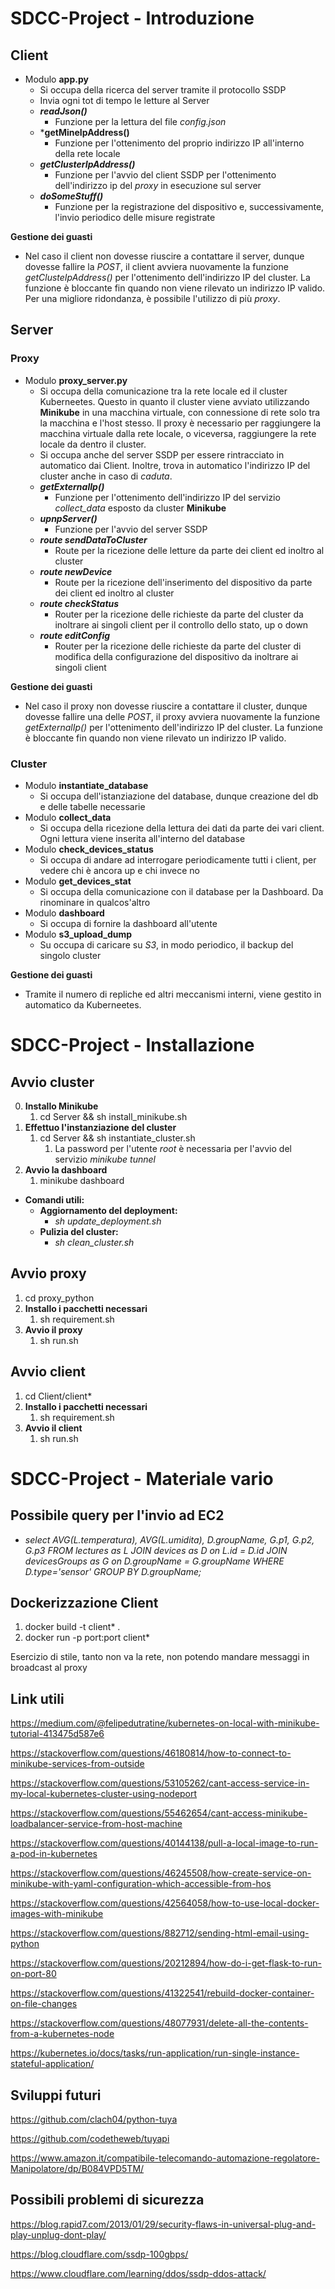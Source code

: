 # **SDCC-Project - Introduzione**

## **Client**

- Modulo **app.py**
  - Si occupa della ricerca del server tramite il protocollo SSDP
  - Invia ogni tot di tempo le letture al Server
  - ***readJson()***
    - Funzione per la lettura del file *config.json*
  - ***getMineIpAddress()**
    - Funzione per l'ottenimento del proprio indirizzo IP all'interno della rete locale
  - ***getClusterIpAddress()***
    - Funzione per l'avvio del client SSDP per l'ottenimento dell'indirizzo ip del *proxy* in esecuzione sul server
  - ***doSomeStuff()***
    - Funzione per la registrazione del dispositivo e, successivamente, l'invio periodico delle misure registrate

**Gestione dei guasti**

- Nel caso il client non dovesse riuscire a contattare il server, dunque dovesse fallire la *POST*, il client avviera nuovamente la funzione *getClusteIpAddress()* per l'ottenimento dell'indirizzo IP del cluster. La funzione è bloccante fin quando non viene rilevato un indirizzo IP valido. Per una migliore ridondanza, è possibile l'utilizzo di più *proxy*.

## **Server**

### **Proxy**

- Modulo **proxy_server.py**
  - Si occupa della comunicazione tra la rete locale ed il cluster Kuberneetes. Questo in quanto il cluster viene avviato utilizzando **Minikube** in una macchina virtuale, con connessione di rete solo tra la macchina e l'host stesso. Il proxy è necessario per raggiungere la macchina virtuale dalla rete locale, o viceversa, raggiungere la rete locale da dentro il cluster.
  - Si occupa anche del server SSDP per essere rintracciato in automatico dai Client. Inoltre, trova in automatico l'indirizzo IP del cluster anche in caso di *caduta*.
  - ***getExternalIp()***
    - Funzione per l'ottenimento dell'indirizzo IP del servizio *collect_data* esposto da cluster **Minikube**
  - ***upnpServer()***
    - Funzione per l'avvio del server SSDP
  - ***route sendDataToCluster***
    - Route per la ricezione delle letture da parte dei client ed inoltro al cluster
  - ***route newDevice***
    - Route per la ricezione dell'inserimento del dispositivo da parte dei client ed inoltro al cluster
  - ***route checkStatus***
    - Router per la ricezione delle richieste da parte del cluster da inoltrare ai singoli client per il controllo dello stato, up o down
  - ***route editConfig***
    - Router per la ricezione delle richieste da parte del cluster di modifica della configurazione del dispositivo da inoltrare ai singoli client

**Gestione dei guasti**

- Nel caso il proxy non dovesse riuscire a contattare il cluster, dunque dovesse fallire una delle *POST*, il proxy avviera nuovamente la funzione *getExternalIp()* per l'ottenimento dell'indirizzo IP del cluster. La funzione è bloccante fin quando non viene rilevato un indirizzo IP valido.

### **Cluster**

- Modulo **instantiate_database**
  - Si occupa dell'istanziazione del database, dunque creazione del db e delle tabelle necessarie
- Modulo **collect_data**
  - Si occupa della ricezione della lettura dei dati da parte dei vari client. Ogni lettura viene inserita all'interno del database
- Modulo **check_devices_status**
  - Si occupa di andare ad interrogare periodicamente tutti i client, per vedere chi è ancora up e chi invece no
- Modulo **get_devices_stat**
  - Si occupa della comunicazione con il database per la Dashboard. Da rinominare in qualcos'altro
- Modulo **dashboard**
  - Si occupa di fornire la dashboard all'utente
- Modulo **s3_upload_dump**
  - Su occupa di caricare su *S3*, in modo periodico, il backup del singolo cluster

**Gestione dei guasti**

- Tramite il numero di repliche ed altri meccanismi interni, viene gestito in automatico da Kuberneetes.

# **SDCC-Project - Installazione**

## **Avvio cluster**

0. **Installo Minikube**
   1. cd Server && sh install_minikube.sh
1. **Effettuo l'instanziazione del cluster**
   1. cd Server && sh instantiate_cluster.sh
      1. La password per l'utente *root* è necessaria per l'avvio del servizio *minikube tunnel*
2. **Avvio la dashboard**
   1. minikube dashboard

- **Comandi utili:**
  - **Aggiornamento del deployment:**
    - *sh update_deployment.sh*
  - **Pulizia del cluster:**
    - *sh clean_cluster.sh*

## **Avvio proxy**

1. cd proxy_python
2. **Installo i pacchetti necessari**
   1. sh requirement.sh
3. **Avvio il proxy**
   1. sh run.sh

## **Avvio client**

1. cd Client/client*
2. **Installo i pacchetti necessari**
   1. sh requirement.sh
3. **Avvio il client**
   1. sh run.sh

# **SDCC-Project - Materiale vario**

## **Possibile query per l'invio ad EC2**

- *select AVG(L.temperatura), AVG(L.umidita), D.groupName, G.p1, G.p2, G.p3 FROM lectures as L JOIN devices as D on L.id = D.id JOIN devicesGroups as G on D.groupName = G.groupName WHERE D.type='sensor' GROUP BY D.groupName;*

## **Dockerizzazione Client**

1. docker build -t client* .
2. docker run -p port:port client*

Esercizio di stile, tanto non va la rete, non potendo mandare messaggi in broadcast al proxy

## **Link utili**

https://medium.com/@felipedutratine/kubernetes-on-local-with-minikube-tutorial-413475d587e6

https://stackoverflow.com/questions/46180814/how-to-connect-to-minikube-services-from-outside

https://stackoverflow.com/questions/53105262/cant-access-service-in-my-local-kubernetes-cluster-using-nodeport

https://stackoverflow.com/questions/55462654/cant-access-minikube-loadbalancer-service-from-host-machine

https://stackoverflow.com/questions/40144138/pull-a-local-image-to-run-a-pod-in-kubernetes

https://stackoverflow.com/questions/46245508/how-create-service-on-minikube-with-yaml-configuration-which-accessible-from-hos

https://stackoverflow.com/questions/42564058/how-to-use-local-docker-images-with-minikube

https://stackoverflow.com/questions/882712/sending-html-email-using-python

https://stackoverflow.com/questions/20212894/how-do-i-get-flask-to-run-on-port-80

https://stackoverflow.com/questions/41322541/rebuild-docker-container-on-file-changes

https://stackoverflow.com/questions/48077931/delete-all-the-contents-from-a-kubernetes-node

https://kubernetes.io/docs/tasks/run-application/run-single-instance-stateful-application/

## **Sviluppi futuri**

https://github.com/clach04/python-tuya

https://github.com/codetheweb/tuyapi

https://www.amazon.it/compatibile-telecomando-automazione-regolatore-Manipolatore/dp/B084VPD5TM/

## **Possibili problemi di sicurezza**

https://blog.rapid7.com/2013/01/29/security-flaws-in-universal-plug-and-play-unplug-dont-play/

https://blog.cloudflare.com/ssdp-100gbps/

https://www.cloudflare.com/learning/ddos/ssdp-ddos-attack/